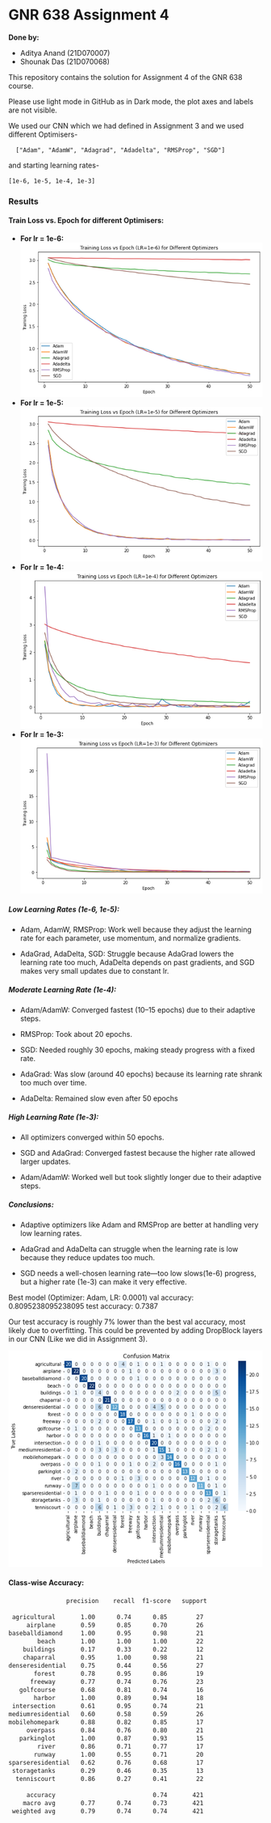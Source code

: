 # GNR 638 Assignment 4

**Done by:**

- Aditya Anand (21D070007)
- Shounak Das (21D070068)


This repository contains the solution for Assignment 4 of the GNR 638 course.

Please use light mode in GitHub as in Dark mode, the plot axes and labels are not visible.


We used our CNN which we had defined in Assignment 3 and we used different Optimisers-
```
  ["Adam", "AdamW", "Adagrad", "Adadelta", "RMSProp", "SGD"]
  ```
and starting learning rates-
  ```
  [1e-6, 1e-5, 1e-4, 1e-3]
  ```

### Results

#### Train Loss vs. Epoch for different Optimisers:

- **For lr = 1e-6:**  
  ![rellr6u](lr6.png)  
- **For lr = 1e-5:**  
  ![lr5](lr5.png)  
- **For lr = 1e-4:**  
  ![lr4](lr4.png)  
- **For lr = 1e-3:**  
  ![lr3](lr3.png)  


##### Low Learning Rates (1e-6, 1e-5):

-  Adam, AdamW, RMSProp: Work well because they adjust the learning rate for each parameter, use momentum, and normalize gradients.
  
-  AdaGrad, AdaDelta, SGD: Struggle because AdaGrad lowers the learning rate too much, AdaDelta depends on past gradients, and SGD makes very small updates due to constant lr.
  
##### Moderate Learning Rate (1e-4):

-  Adam/AdamW: Converged fastest (10–15 epochs) due to their adaptive steps.
  
-  RMSProp: Took about 20 epochs.
  
-  SGD: Needed roughly 30 epochs, making steady progress with a fixed rate.
  
-  AdaGrad: Was slow (around 40 epochs) because its learning rate shrank too much over time.
  
-  AdaDelta: Remained slow even after 50 epochs
  
##### High Learning Rate (1e-3):

-  All optimizers converged within 50 epochs.
  
-  SGD and AdaGrad: Converged fastest because the higher rate allowed larger updates.
  
-  Adam/AdamW: Worked well but took slightly longer due to their adaptive steps.

##### Conclusions:
-  Adaptive optimizers like Adam and RMSProp are better at handling very low learning rates.
  
-  AdaGrad and AdaDelta can struggle when the learning rate is low because they reduce updates too much.
  
-  SGD needs a well-chosen learning rate—too low slows(1e-6) progress, but a higher rate (1e-3) can make it very effective.

Best model (Optimizer: Adam, LR: 0.0001) val accuracy: 0.8095238095238095 test accuracy: 0.7387

Our test accuracy is roughly 7% lower than the best val accuracy, most likely due to overfitting. This could be prevented by adding DropBlock layers in our CNN (Like we did in Assignment 3).

![Confusion Matrix](confusion_matrix.png)



#### Class-wise Accuracy:
                    precision    recall  f1-score   support

     agricultural       1.00      0.74      0.85        27
         airplane       0.59      0.85      0.70        26
    baseballdiamond     1.00      0.95      0.98        21
            beach       1.00      1.00      1.00        22
        buildings       0.17      0.33      0.22        12
        chaparral       0.95      1.00      0.98        21
    denseresidential    0.75      0.44      0.56        27
           forest       0.78      0.95      0.86        19
          freeway       0.77      0.74      0.76        23
       golfcourse       0.68      0.81      0.74        16
           harbor       1.00      0.89      0.94        18
     intersection       0.61      0.95      0.74        21
    mediumresidential   0.60      0.58      0.59        26
    mobilehomepark      0.88      0.82      0.85        17
         overpass       0.84      0.76      0.80        21
       parkinglot       1.00      0.87      0.93        15
            river       0.86      0.71      0.77        17
           runway       1.00      0.55      0.71        20
    sparseresidential   0.62      0.76      0.68        17
     storagetanks       0.29      0.46      0.35        13
      tenniscourt       0.86      0.27      0.41        22

         accuracy                           0.74       421
        macro avg       0.77      0.74      0.73       421
     weighted avg       0.79      0.74      0.74       421
